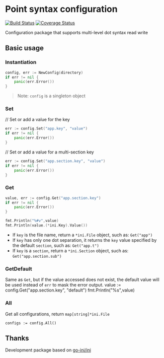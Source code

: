 # Point syntax configuration

[![Build Status](https://travis-ci.com/firmeve/go-config.svg?branch=master)](https://travis-ci.com/firmeve/go-config)
[![Coverage Status](https://coveralls.io/repos/github/firmeve/go-config/badge.svg?branch=master)](https://coveralls.io/github/firmeve/go-config?branch=master)

Configuration package that supports multi-level dot syntax read write

## Basic usage

### Instantiation
```go
config, err := NewConfig(directory)
if err != nil {
    panic(err.Error())
}
```
> Note: `config` is a singleton object

### Set
// Set or add a value for the key
```go
err := config.Set("app.key", "value")
if err != nil {
    panic(err.Error())
}
```

// Set or add a value for a multi-section key
```go
err := config.Set("app.section.key", "value")
if err != nil {
    panic(err.Error())
}
```

### Get

```go
value, err := config.Get("app.section.key")
if err != nil {
    panic(err.Error())
}

fmt.Println("%#v",value)
fmt.Println(value.(*ini.Key).Value())

```
- If `key` is the file name, return a `*ini.File` object, such as: `Get("app")`
- If `key` has only one dot separation, it returns the `key` value specified by the default `section`, such as: `Get("app.t")`
- If `key` is a `section`, return a `*ini.Section` object, such as: `Get("app.section.sub")`

### GetDefault
Same as `Get`, but if the value accessed does not exist, the default value will be used instead of `err` to mask the error output.
value := config.Get("app.section.key", "default")
fmt.Println("%s",value)

### All
Get all configurations, return `map[string]*ini.File`
```
configs := config.All()
```

## Thanks
Development package based on [go-ini/ini](https://github.com/go-ini/ini)